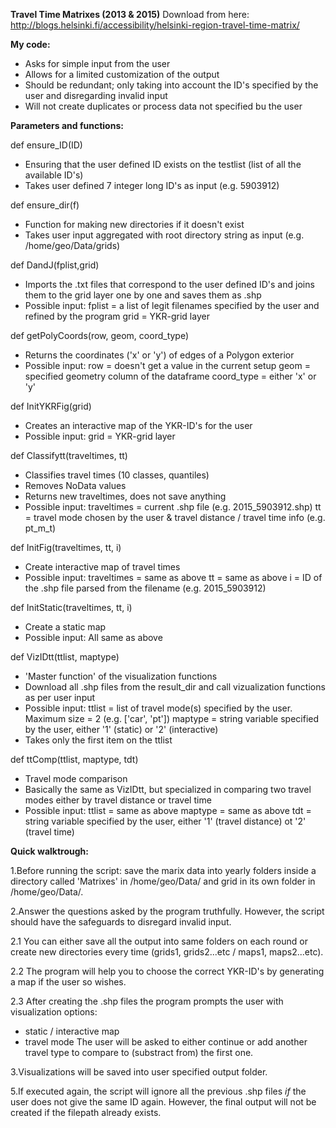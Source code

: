 **Travel Time Matrixes (2013 & 2015)**
Download from here:
http://blogs.helsinki.fi/accessibility/helsinki-region-travel-time-matrix/

**My code:**
- Asks for simple input from the user
- Allows for a limited customization of the output
- Should be redundant; only taking into account the ID's specified by the user and disregarding 
 invalid input
- Will not create duplicates or process data not specified bu the user


**Parameters and functions:**

def ensure_ID(ID)
  - Ensuring that the user defined ID exists on the testlist (list of all the available ID's) 
  - Takes user defined 7 integer long ID's as input (e.g. 5903912)
  
def ensure_dir(f)
  - Function for making new directories if it doesn't exist
  - Takes user input aggregated with root directory string as input (e.g. /home/geo/Data/grids) 
  
def DandJ(fplist,grid)
  - Imports the .txt files that correspond to the user defined ID's and joins them to the grid layer 
    one by one and saves them as .shp
  - Possible input: fplist = a list of legit filenames specified by the user and refined by the program
                    grid = YKR-grid layer
  
def getPolyCoords(row, geom, coord_type)
  - Returns the coordinates ('x' or 'y') of edges of a Polygon exterior
  - Possible input: row = doesn't get a value in the current setup
                    geom = specified geometry column of the dataframe
                    coord_type = either 'x' or 'y'

def InitYKRFig(grid)
  - Creates an interactive map of the YKR-ID's for the user
  - Possible input: grid = YKR-grid layer
  
def Classifytt(traveltimes, tt)
  - Classifies travel times (10 classes, quantiles)
  - Removes NoData values
  - Returns new traveltimes, does not save anything
  - Possible input: traveltimes = current .shp file (e.g. 2015_5903912.shp)
                    tt = travel mode chosen by the user & travel distance / travel time info (e.g. pt_m_t)
                    
def InitFig(traveltimes, tt, i)
  - Create interactive map of travel times
  - Possible input: traveltimes = same as above
                    tt = same as above
                    i = ID of the .shp file parsed from the filename (e.g. 2015_5903912)
  
def InitStatic(traveltimes, tt, i)
  - Create a static map
  - Possible input: All same as above
  
def VizIDtt(ttlist, maptype)
  - 'Master function' of the visualization functions
  - Download all .shp files from the result_dir and call vizualization functions as per user input
  - Possible input: ttlist = list of travel mode(s) specified by the user. Maximum size = 2 (e.g. ['car', 'pt'])
                    maptype = string variable specified by the user, either '1' (static) or '2' (interactive)
  - Takes only the first item on the ttlist
  
def ttComp(ttlist, maptype, tdt)
  - Travel mode comparison
  - Basically the same as VizIDtt, but specialized in comparing two travel modes either by travel distance
  or travel time
  - Possible input: ttlist = same as above
                    maptype = same as above
                    tdt = string variable specified by the user, either '1' (travel distance) ot '2' (travel time)



**Quick walktrough:**

1.Before running the script: save the marix data into yearly folders inside a directory called 'Matrixes' in /home/geo/Data/
and grid in its own folder in /home/geo/Data/.

2.Answer the questions asked by the program truthfully. However, the script should have the safeguards to disregard 
invalid input.

2.1 You can either save all the output into same folders on each round or create new directories every time
(grids1, grids2...etc / maps1, maps2...etc).

2.2 The program will help you to choose the correct YKR-ID's by generating a map if the user so wishes.

2.3 After creating the .shp files the program prompts the user with visualization options: 
  - static / interactive map 
  - travel mode
The user will be asked to either continue or add another travel type to compare to (substract from) the first one.

3.Visualizations will be saved into user specified output folder.

5.If executed again, the script will ignore all the previous .shp files *if* the user does not give the same ID again.
  However, the final output will not be created if the filepath already exists.
